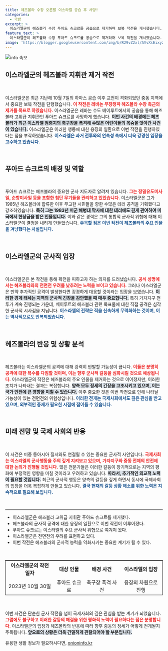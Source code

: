 ```yaml
---
title: 헤즈볼라 수장 오른팔 이스라엘 공습 후 사망!
categories:
  - 국방
excerpt: >
  이스라엘군이 헤즈볼라 수장 푸아드 슈크르를 공습으로 제거하며 보복 작전을 개시했습니다. 어린이 사망 사건을 계기로 긴장이 고조되고 있으며, 이스라엘은 확전을 원치 않는다고 밝혔습니다. 과연 이 분쟁은 어디로 향할까요?
feature_text: >
  이스라엘군이 헤즈볼라 수장 푸아드 슈크르를 공습으로 제거하며 보복 작전을 개시했습니다. 어린이 사망 사건을 계기로 긴장이 고조되고 있으며, 이스라엘은 확전을 원치 않는다고 밝혔습니다. 과연 이 분쟁은 어디로 향할까요?
image: 'https://blogger.googleusercontent.com/img/b/R29vZ2xl/AVvXsEixyZcFfHzMRdzZMjFBmAUKJYCLCGyLL1o632UiGVXcaFdKo_bkvkuCioo0uUKlGfBVcT3P84aROyZIXSBEx3Aw5nCQ3pTgDom1WDC4m8eifvWiAmWEEVb4x6G_l8C0QH225ldMjyaFvpxGEBGNO37VmDTDMHGhJPq73UglMfDca1-0aw/s1600/blogspot.png'
---
```


<p><img src="https://blogger.googleusercontent.com/img/b/R29vZ2xl/AVvXsEixyZcFfHzMRdzZMjFBmAUKJYCLCGyLL1o632UiGVXcaFdKo_bkvkuCioo0uUKlGfBVcT3P84aROyZIXSBEx3Aw5nCQ3pTgDom1WDC4m8eifvWiAmWEEVb4x6G_l8C0QH225ldMjyaFvpxGEBGNO37VmDTDMHGhJPq73UglMfDca1-0aw/s1600/blogspot.png" alt="info 속보" /></p>

<h2 data-ke-size="size26">이스라엘군의 헤즈볼라 지휘관 제거 작전</h2>

<p data-ke-size="size16">&nbsp;</p>

<p>이스라엘군은 최근 지난해 10월 7일의 하마스 공습 이후 교전이 격화되었던 중동 지역에서 중요한 보복 작전을 단행했습니다. <b><span style="color: #ee2323;">이 작전은 레바논 무장정파 헤즈볼라 수장 측근의 제거를 목표로 하였습니다.</span></b> 이스라엘군은 레바논 수도 베이루트에서의 공습을 통해 헤즈볼라 고위급 지휘관인 푸아드 슈크르를 사망하게 했습니다. <b><span style="background-color: #21538527;">이번 사건의 배경에는 헤즈볼라가 최근 이스라엘 점령지의 축구장을 폭격해 수많은 어린이들의 목숨을 앗아간 사건이 있습니다.</span></b> 이스라엘군은 이러한 행동에 대한 응징의 일환으로 이번 작전을 진행하였다는 점을 부각하였습니다. <b><span style="color: #1a5490;">이스라엘은 과거 전투와의 연속성 속에서 더욱 강경한 입장을 고수하고 있습니다.</span></b></p>

<p data-ke-size="size16">&nbsp;</p>

<h2 data-ke-size="size26">푸아드 슈크르의 배경 및 역할</h2>

<p data-ke-size="size16">&nbsp;</p>

<p>푸아드 슈크르는 헤즈볼라의 중요한 군사 지도자로 알려져 있습니다. <b><span style="color: #ee2323;">그는 정밀유도미사일, 순항미사일 등을 포함한 첨단 무기들을 관리하고 있었습니다.</span></b> 이스라엘군은 그가 1985년 헤즈볼라에 합류한 이후 무고한 시민들을 향한 수많은 테러 공격을 기획했다고 강조하였습니다. <b><span style="background-color: #21538527;">특히 그는 1983년 미군 해병대 막사에 대한 테러에도 깊게 관여하여 미국에서 현상금을 받은 인물입니다.</span></b> 이와 같은 경력은 그의 통합적 군사적 위협에 대해 이스라엘군이 결정을 내리게 만들었습니다. <b><span style="color: #1a5490;">주목할 점은 이번 작전이 헤즈볼라의 주요 인물을 겨냥했다는 사실입니다.</span></b></p>

<p data-ke-size="size16">&nbsp;</p>

<h2 data-ke-size="size26">이스라엘군의 군사적 입장</h2>

<p data-ke-size="size16">&nbsp;</p>

<p>이스라엘군은 본 작전을 통해 확전을 피하고자 하는 의지를 드러냈습니다. <b><span style="color: #ee2323;">공식 성명에서는 헤즈볼라와의 전면전 우려를 낮추려는 노력을 보이고 있습니다.</span></b> 그러나 이스라엘군은 만약 추가적인 공격이 발생한다면 강경하게 대응할 것이라는 입장을 보였습니다. <b><span style="background-color: #21538527;">이러한 경계 태세는 지역의 군사적 긴장을 감안했을 때 매우 중요합니다.</span></b> 특히 가자지구 전투가 계속 진행되는 가운데, 베이루트의 헤즈볼라 관련 목표물에 대한 직접 공격은 심각한 군사적 시사점을 지닙니다. <b><span style="color: #1a5490;">이스라엘의 전략은 적을 신속하게 무력화하는 것이며, 이는 역사적으로도 반복되었습니다.</span></b></p>

<p data-ke-size="size16">&nbsp;</p>

<h2 data-ke-size="size26">헤즈볼라의 반응 및 상황 분석</h2>

<p data-ke-size="size16">&nbsp;</p>

<p>헤즈볼라는 이스라엘군의 공격에 대해 강력히 반발할 가능성이 큽니다. <b><span style="color: #ee2323;">이들은 분명히 공격에 대한 복수를 다짐할 것이며, 이는 향후 군사적 갈등을 심화시킬 것으로 예상됩니다.</span></b> 이스라엘군의 작전은 헤즈볼라의 주요 인물을 제거하는 것으로 이어졌지만, 이러한 조치가 나타내는 결과는 복잡합니다. <b><span style="background-color: #21538527;">양측 모두 정세의 긴장을 고조시키고 있으며, 이는 국가 안전에 큰 영향을 미칠 수 있습니다.</span></b> 아주 중요한 것은 이번 작전으로 인해 나타날 가능성이 있는 전면전의 위험성입니다. <b><span style="color: #1a5490;">이러한 전개는 국제사회에서도 깊은 관심을 받고 있으며, 외부적인 중재가 필요한 시점에 접어들 수 있습니다.</span></b></p>

<p data-ke-size="size16">&nbsp;</p>

<h2 data-ke-size="size26">미래 전망 및 국제 사회의 반응</h2>

<p data-ke-size="size16">&nbsp;</p>

<p>이 사건은 미중 동아시아 질서와도 연결될 수 있는 중요한 군사적 사안입니다. <b><span style="color: #ee2323;">국제사회는 이스라엘의 군사행동을 주의 깊게 지켜보고 있으며, 가자지구와 중동 전체의 안전에 대한 논의가 진행될 것입니다.</span></b> 많은 전문가들은 이러한 갈등이 장기적으로는 지역의 평화에 부정적인 영향을 미칠 것이라고 우려하고 있습니다. <b><span style="background-color: #21538527;">따라서, 추가적인 외교적 노력이 필요할 것입니다.</span></b> 최근의 군사적 행동은 양측의 갈등을 깊게 하면서 동시에 국제사회의 입장을 더욱 복잡하게 만들고 있습니다. <b><span style="color: #1a5490;">결국 현재의 갈등 상황 해소를 위한 노력은 지속적으로 필요해 보입니다.</span></b></p>

<p data-ke-size="size16">&nbsp;</p>

<hr />

<ul>
<li>이스라엘군은 헤즈볼라 고위급 지휘관 푸아드 슈크르를 제거했다.</li>
<li>헤즈볼라의 군사적 공격에 대한 응징의 일환으로 이번 작전이 이루어졌다.</li>
<li>푸아드 슈크르는 이스라엘의 주요 군사적 위협으로 여겨져 왔다.</li>
<li>이스라엘군은 전면전의 우려를 표현하고 있다.</li>
<li>이번 작전은 헤즈볼라의 군사적 능력을 약화시키는 중요한 계기가 될 수 있다.</li>
</ul>

<p data-ke-size="size16">&nbsp;</p>

<table style="text-align: center; width: 100%; border: 1px solid black;">
<tr>
<td style="text-align: center; height: 17px;"><b>이스라엘군의 작전 일자</b></td>
<td style="text-align: center; height: 17px;"><b>대상 인물</b></td>
<td style="text-align: center; height: 17px;"><b>배경 사건</b></td>
<td style="text-align: center; height: 17px;"><b>이스라엘의 입장</b></td>
</tr>
<tr>
<td style="text-align: center; height: 17px;">2023년 10월 30일</td>
<td style="text-align: center; height: 17px;">푸아드 슈크르</td>
<td style="text-align: center; height: 17px;">축구장 폭격 사건</td>
<td style="text-align: center; height: 17px;">응징의 차원으로 진행</td>
</tr>
</table>

<p data-ke-size="size16">&nbsp;</p>

<p>이번 사건은 단순한 군사 작전을 넘어 국제사회의 깊은 관심을 받는 계기가 되었습니다. <b><span style="color: #ee2323;">그럼에도 불구하고 이러한 갈등의 해결을 위한 평화적 노력이 필요하다는 점은 분명합니다.</span></b> 이스라엘군의 입장과 헤즈볼라의 반응에 따라 향후 중동의 정세가 어떻게 전개될지 주목됩니다. <b><span style="background-color: #21538527;">앞으로의 상황은 더욱 긴밀하게 관찰되어야 할 부분입니다.</span></b></p>
유용한 생활 정보가 필요하시다면, <a href="https://onioninfo.kr" rel="dofollow">onioninfo.kr</a>


